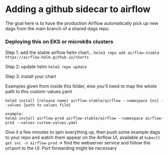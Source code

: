 # Adding a github sidecar to airflow
The goal here is to have the production Airflow automatically pick up new dags from the main branch of 
a shared dags repo.


### Deploying this on EKS or microk8s clusters

Step 1: add the stable airflow helm chart...
`helm3 repo add airflow-stable https://airflow-helm.github.io/charts`

Step 2: update helm
`helm3 repo update`

Step 3: install your chart

Examples given from inside this folder, else you'll need to map the whole path to this custom-values.yaml

```
helm3 install {release name} airflow-stable/airflow --namespace {ns} --values {path to values file}

example:
helm3 install airflow-prod airflow-stable/airflow --namespace airflow-prod --values custom-values.yaml
```

Give it a few minutes to spin everything up, then push some example dags to your repo and watch them
appear on the Airflow UI, available at `kubectl get svc -n airflow-prod` -> find the webserver service
and follow the url:port to the UI. Port forwarding might be necessary